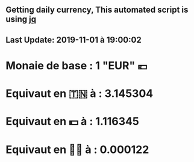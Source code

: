 ## Getting daily currency, This automated script is using [jq](https://stedolan.github.io/jq/)
## Last Update:  2019-11-01 à 19:00:02
 # Monaie de base : 1 "EUR" 💶 
 # Equivaut en 🇹🇳 à :  3.145304 
 # Equivaut en 💵 à : 1.116345
 # Equivaut en 🐱‍💻 à :  0.000122
